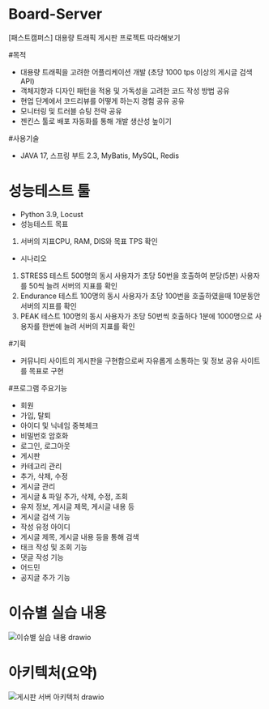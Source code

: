 # Board-Server
[패스트캠퍼스] 대용량 트래픽 게시판 프로젝트 따라해보기

#목적
- 대용량 트래픽을 고려한 어플리케이션 개발 (초당 1000 tps 이상의 게시글 검색 API)
- 객체지향과 디자인 패턴을 적용 및 가독성을 고려한 코드 작성 방법 공유
- 현업 단계에서 코드리뷰를 어떻게 하는지 경험 공유 공유
- 모니터링 및 트러블 슈팅 전략 공유
- 젠킨스 툴로 배포 자동화를 통해 개발 생산성 높이기

#사용기술
- JAVA 17, 스프링 부트 2.3, MyBatis, MySQL, Redis

# 성능테스트 툴
- Python 3.9, Locust
- 성능테스트 목표
 1. 서버의 지표CPU, RAM, DIS와 목표 TPS 확인
- 시나리오
 1. STRESS 테스트
    500명의 동시 사용자가 초당 50번을 호출하여 분당(5분) 사용자를 50씩 늘려 서버의 지표를 확인
 2. Endurance 테스트
    100명의 동시 사용자가 초당 100번을 호출하였을때 10분동안 서버의 지표를 확인
 3. PEAK 테스트
    100명의 동시 사용자가 초당 50번씩 호출하다 1분에 1000명으로 사용자를 한번에 늘려 서버의 지표를 확인

#기획
- 커뮤니티 사이트의 게시판을 구현함으로써 자유롭게 소통하는 및 정보 공유 사이트를 목표로 구현

#프로그램 주요기능
- 회원
 - 가입, 탈퇴
 - 아이디 및 닉네임 중복체크
 - 비밀번호 암호화
 - 로그인, 로그아웃
- 게시판
 - 카테고리 관리
 - 추가, 삭제, 수정
 - 게시글 관리
 - 게시글 & 파일 추가, 삭제, 수정, 조회
 - 유저 정보, 게시글 제목, 게시글 내용 등
 - 게시글 검색 기능
 - 작성 유정 아이디
 - 게시글 제목, 게시글 내용 등을 통해 검색
 - 태크 작성 및 조회 기능
 - 댓글 작성 기능
- 어드민
 - 공지글 추가 기능

# 이슈별 실습 내용
![이슈별 실습 내용 drawio](https://github.com/ccommit-dev/Board-Server/assets/77635521/9434ac9e-3e43-47f7-a2ad-6c560657e199)

# 아키텍처(요약)
![게시판 서버 아키텍처 drawio](https://github.com/ccommit-dev/Board-Server/assets/77635521/62e053a4-51a4-4387-90c4-f5e450441f2f)
